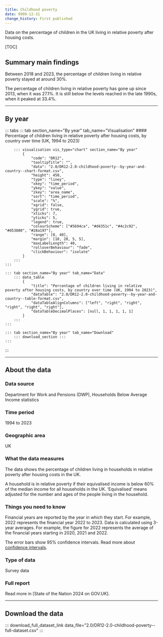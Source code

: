 ```yaml
---
title: Childhood poverty
date: 9999-12-31
change_history: First published
---
```


Data on the percentage of children in the UK living in relative poverty after housing costs.

[TOC]

## Summary main findings

Between 2018 and 2023, the percentage of children living in relative poverty stayed at around 30%.

The percentage of children living in relative poverty has gone up since 2013, when it was 27.1%. It is still below the levels reached in the late 1990s, when it peaked at 33.4%.

---

## By year

::: tabs
    ::: tab section_name="By year" tab_name="Visualisation"
        #### Percentage of children living in relative poverty after housing costs, by country over time (UK, 1994 to 2023)

        ::: visualisation vis_type="chart" section_name="By year"
            {
                "code": "DR12",
                "tooltipTitle": "",
                "data": "2.0/DR12-2.0-childhood-poverty--by-year-and-country--chart-format.csv",
                "height": 450,
                "type": "liney",
                "xkey": "time_period",
                "ykey": "value",
                "zkey": "area_name",
                "sort": "time_period",
                "scale": "%",
                "xgrid": false,
                "ygrid": true,
                "xticks": 7,
                "yticks": 5,
                "legend": true,
                "colourScheme": ["#5694ca", "#d4351c", "#4c2c92", "#d53880", "#28a197"],
                "range": [0, 40],
                "margin": [10, 20, 5, 5],
                "maxLabelLength": 40,
                "rolloverBehaviour": "fade",
                "clickBehaviour": "isolate"
            }
        :::
    :::

    ::: tab section_name="By year" tab_name="Data"
        ::: data_table
            {
                "title": "Percentage of children living in relative poverty after housing costs, by country over time (UK, 1994 to 2023)",
                "dataTable": "2.0/DR12-2.0-childhood-poverty--by-year-and-country--table-format.csv",
                "dataTableAlignColumns": ["left", "right", "right", "right", "right", "right"],
                "dataTableDecimalPlaces": [null, 1, 1, 1, 1, 1]
            }
        :::
    :::

    ::: tab section_name="By year" tab_name="Download"
        ::: download_section :::
    :::
:::

---

## About the data

### Data source
Department for Work and Pensions (DWP), Households Below Average Income statistics

### Time period
1994 to 2023

### Geographic area
UK

### What the data measures
The data shows the percentage of children living in households in relative poverty after housing costs in the UK.

A household is in relative poverty if their equivalised income is below 60% of the median income for all households in the UK. ‘Equivalised’ means adjusted for the number and ages of the people living in the household.

### Things you need to know
Financial years are reported by the year in which they start. For example, 2022 represents the financial year 2022 to 2023. Data is calculated using 3-year averages. For example, the figure for 2022 represents the average of the financial years starting in 2020, 2021 and 2022. 

The error bars show 95% confidence intervals. Read more about [confidence intervals](/about-our-analysis#confidence-intervals).

### Type of data
Survey data

### Full report
Read more in [State of the Nation 2024 on GOV.UK].

---

## Download the data

::: download_full_dataset_link data_file="2.0/DR12-2.0-childhood-poverty--full-dataset.csv" :::
